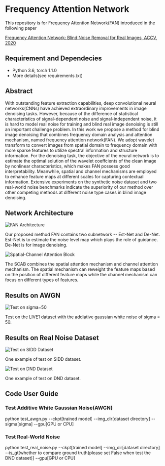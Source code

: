 # Frequency Attention Network
This repository is for Frequency Attention Network(FAN) introduced in the following paper

[Frequency Attention Network: Blind Noise Removal for Real Images, ACCV, 2020](https://openaccess.thecvf.com/content/ACCV2020/papers/Mo_Frequency_Attention_Network_Blind_Noise_Removal_for_Real_Images_ACCV_2020_paper.pdf)

## Requirement and Dependecies

* Python 3.6, torch 1.1.0
* More details(see requirements.txt)

## Abstract

With outstanding feature extraction capabilities, deep convolutional neural networks(CNNs) have achieved extraordinary improvements in image denoising tasks. However, because of the difference of statistical characteristics of signal-dependent noise and signal-independent noise, it is hard to model real noise for training and blind real image denoising is still an important challenge problem. In this work we propose a method for blind image denoising that combines frequency domain analysis and attention mechanism, named frequency attention network(FAN). We adopt wavelet transform to convert images from spatial domain to frequency domain with more sparse features to utilize spectral information and structure information. For the denoising task, the objective of the neural network is to estimate the optimal solution of the wavelet coeffcients of the clean image by nonlinear characteristics, which makes FAN possess good interpretability. Meanwhile, spatial and channel mechanisms are employed to enhance feature maps at different scales for capturing contextual information. Extensive experiments on the synthetic noise dataset and two real-world noise benchmarks indicate the superiority of our method over other competing methods at different noise type cases in blind image denoising.

## Network Architecture

![FAN Architecture](https://github.com/momo1689/FAN/blob/master/figs/network.png)

Our proposed method FAN contains two subnetwork -- Est-Net and De-Net. Est-Net is to estimate the noise level map which plays the role of guidance. De-Net is for image denoising.

![Spatial-Channel Attention Block](https://github.com/momo1689/FAN/blob/master/figs/SCAB.png)

The SCAB combines the spatial attention mechanism and channel attention mechanism. The spatial mechanism can reweight the feature maps based on the position of different feature maps while the channel mechanism can focus on different types of features.

## Results on AWGN

![Test on sigma=50](https://github.com/momo1689/FAN/blob/master/figs/awgn.png)

Test on the LIVE1 dataset with the addiative gaussian white noise of sigma = 50.

## Results on Real Noise Dataset

![Test on SIDD Dataset](https://github.com/momo1689/FAN/blob/master/figs/SIDD.png)

One example of test on SIDD dataset.

![Test on DND Dataset](https://github.com/momo1689/FAN/blob/master/figs/DND.png)

One example of test on DND dataset.

## Code User Guide

### Test Additive White Gaussian Noise(AWGN)

python test_awgn.py --ckpt[trained model] --img_dir[dataset directory] --sigma[sigma] --gpu[GPU or CPU]

### Test Real-World Noise

python test_real_noise.py --ckpt[trained model] --img_dir[dataset directory] --is_gt[whether to compare ground truth(please set False when test the DND dataset)] --gpu[GPU or CPU]
